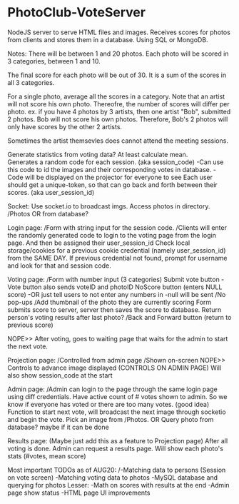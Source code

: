 # PhotoClub-VoteServer

NodeJS server to serve HTML files and images.
Receives scores for photos from clients and stores them in a database. Using SQL or MongoDB.

Notes:
There will be between 1 and 20 photos.
Each photo will be scored in 3 categories, between 1 and 10.

The final score for each photo will be out of 30.  It is a sum of the scores in all 3 categories.

For a single photo, average all the scores in a category.  Note that an artist will not score his own photo.  Thereofre, the number of scores will differ per photo.  ex.  if you have 4 photos by 3 artists, then one artist "Bob", submitted 2 photos.  Bob will not score his own photos.  Therefore, Bob's 2 photos will only have scores by the other 2 artists.

Sometimes the artist themsevles does cannot attend the meeting sessions.

Generate statistics from voting data? At least calculate mean.  
Generates a random code for each session. (aka session_code)
	-Can use this code to id the images and their corresponding votes in database.
	- Code will be displayed on the projector for everyone to see
Each user should get a unique-token, so that can go back and forth between their scores. (aka user_session_id)

Socket:
Use socket.io to broadcast imgs.
Access photos in directory. /Photos OR from database?

Login page: 
/Form with string input for the session code.
/Clients will enter the randomly generated code to login to the voting page from the login page.
And then be assigned their user_session_id
Check local storage/cookies for a previous cookie credential (namely user_session_id) from the SAME DAY.  If previous credential not found, prompt for username and look for that and session code.

Voting page:
/Form with number input (3 categories)
Submit vote button
	-Vote button also sends voteID and photoID
NoScore button (enters NULL score)
	-OR just tell users to not enter any numbers in
		-null will be sent
/No pop-ups
/Add thumbnail of the photo they are currently scoring
Form submits score to server, server then saves the score to database.
Return person's voting results after last photo?
/Back and Forward button (return to previous score)

NOPE>> After voting, goes to waiting page that waits for the admin to start the next vote.

Projection page:
/Controlled from admin page
/Shown on-screen
NOPE>> Controls to advance image displayed (CONTROLS ON ADMIN PAGE)
Will also show session_code at the start

Admin page:
/Admin can login to the page through the same login page using diff credentials.
Have active count of # votes shown to admin. So we know if everyone has voted or there are too many votes.  (good idea)
Function to start next vote, will broadcast the next image through socketio and begin the vote.
Pick an image from /Photos. 
OR
Query photo from database? maybe if it can be done

Results page: 
(Maybe just add this as a feature to Projection page)
After all voting is done. Admin can request a results page.
Will show each photo's stats (#votes, mean score)

Most important TODOs as of AUG20:
/-Matching data to persons (Session on vote screen)
-Matching voting data to photos
-MySQL database and querying for photos
Lesser:
-Math on scores with results at the end
-Admin page show status
-HTML page UI improvements